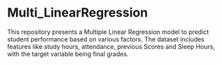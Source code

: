 # Multi_LinearRegression
This repository presents a Multiple Linear Regression model to predict student performance based on various factors. The dataset includes features like study hours, attendance, previous Scores and Sleep Hours, with the target variable being final grades.
